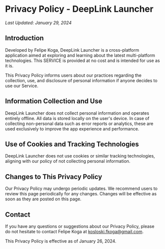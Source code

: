 # Privacy Policy - DeepLink Launcher

*Last Updated: January 29, 2024*

## Introduction

Developed by Felipe Koga, DeepLink Launcher is a cross-platform application aimed at exploring and learning about the latest multi-platform technologies. This SERVICE is provided at no cost and is intended for use as it is.

This Privacy Policy informs users about our practices regarding the collection, use, and disclosure of personal information if anyone decides to use our Service.

## Information Collection and Use

DeepLink Launcher does not collect personal information and operates entirely offline. All data is stored locally on the user's device. In case of collecting non-personal data such as error reports or analytics, these are used exclusively to improve the app experience and performance.

## Use of Cookies and Tracking Technologies

DeepLink Launcher does not use cookies or similar tracking technologies, aligning with our policy of not collecting personal information.

## Changes to This Privacy Policy

Our Privacy Policy may undergo periodic updates. We recommend users to review this page periodically for any changes. Changes will be effective as soon as they are posted on this page.

## Contact

If you have any questions or suggestions about our Privacy Policy, please do not hesitate to contact Felipe Koga at kosloski.fkoga@gmail.com.

This Privacy Policy is effective as of January 26, 2024.